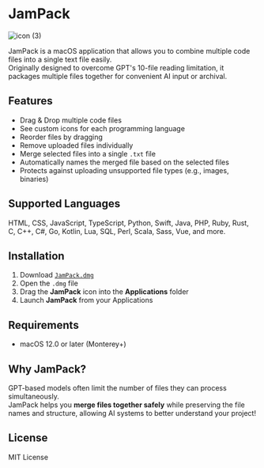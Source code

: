 # JamPack
![icon (3)](https://github.com/user-attachments/assets/d9eb9c00-4b57-43db-b703-3f069e1d639b)

JamPack is a macOS application that allows you to combine multiple code files into a single text file easily.  
Originally designed to overcome GPT's 10-file reading limitation, it packages multiple files together for convenient AI input or archival.

## Features
- Drag & Drop multiple code files
- See custom icons for each programming language
- Reorder files by dragging
- Remove uploaded files individually
- Merge selected files into a single `.txt` file
- Automatically names the merged file based on the selected files
- Protects against uploading unsupported file types (e.g., images, binaries)

## Supported Languages
HTML, CSS, JavaScript, TypeScript, Python, Swift, Java, PHP, Ruby, Rust, C, C++, C#, Go, Kotlin, Lua, SQL, Perl, Scala, Sass, Vue, and more.

## Installation
1. Download [`JamPack.dmg`](https://github.com/clicelee/JamPack/releases/tag/v1.0.0)
2. Open the `.dmg` file
3. Drag the **JamPack** icon into the **Applications** folder
4. Launch **JamPack** from your Applications

## Requirements
- macOS 12.0 or later (Monterey+)

## Why JamPack?
GPT-based models often limit the number of files they can process simultaneously.  
JamPack helps you **merge files together safely** while preserving the file names and structure, allowing AI systems to better understand your project!

## License
MIT License
